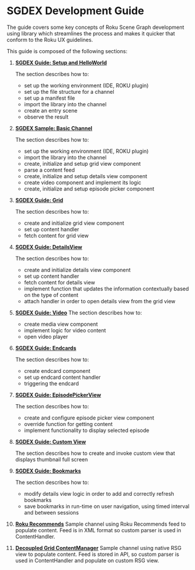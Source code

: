 # SGDEX Development Guide

The guide covers some key concepts of Roku Scene Graph development using library which streamlines the process and makes it quicker that conform to the Roku UX guidelines.

This guide is composed of the following sections:

1. [**SGDEX Guide: Setup and HelloWorld**](1_Setup+and+HelloWorld)

    The section describes how to:
    -  set up the working environment (IDE, ROKU plugin)
    -  set up the file structure for a channel
    -  set up a manifest file
    -  import the library into the channel
    -  create an entry scene
    -  observe the result

2. [**SGDEX Sample: Basic Channel**](2_Basic+Channel)

    The section describes how to:
    - set up the working environment (IDE, ROKU plugin)
    - import the library into the channel
    - create, initialize and setup grid view component
    - parse a content feed
    - create, initialize and setup details view component
    - create video component and implement its logic
    - create, initialize and setup episode picker component

3. [**SGDEX Guide: Grid**](3_Grid)

    The section describes how to:
    - create and initialize grid view component
    - set up content handler
    - fetch content for grid view

4. [**SGDEX Guide: DetailsView**](4_DetailsScreen)

    The section describes how to:
    - create and initialize details view component
    - set up content handler
    - fetch content for details view
    - implement function that updates the information contextually   based on the type of content
    - attach handler in order to open details view from the grid view

5. [**SGDEX Guide: Video**](5_Video)
    The section describes how to:
    - create media view component
    - implement logic for video content
    - open video player

6. [**SGDEX Guide: Endcards**](6_Endcards)

    The section describes how to:
    - create endcard component
    - set up endcard content handler
    - triggering the endcard

7. [**SGDEX Guide: EpisodePickerView**](7_EpisodePickerScreen)

    The section describes how to:
    - create and configure episode picker view component
    - override function for getting content
    - implement functionality to display selected episode

8. [**SGDEX Guide: Custom View**](8_Custom+Screen)

     The section describes how to create and invoke custom view that displays thumbnail full screen

9. [**SGDEX Guide: Bookmarks**](9_Bookmarks)

    The section describes how to:
    -  modify details view logic in order to add and correctly refresh bookmarks
    - save bookmarks in run-time on user navigation, using timed interval and between sessions

10. [**Roku Recommends**](Roku_Recommends)
    Sample channel using Roku Recommends feed to populate content. Feed is in XML format so custom parser is used in ContentHandler.

11. [**Decoupled Grid ContentManager**](Decoupled_Grid_ContentManager)
    Sample channel using native RSG view to populate content. Feed is stored in API, so custom parser is used in ContentHandler and populate on custom RSG view.
